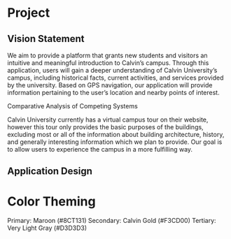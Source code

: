 # Project



## Vision Statement
We aim to provide a platform that grants new students and visitors an intuitive and meaningful introduction to Calvin’s campus. Through this application, users will gain a deeper understanding of Calvin University’s campus, including historical facts, current activities, and services provided by the university. Based on GPS navigation, our application will provide information pertaining to the user’s location and nearby points of interest.

Comparative Analysis of Competing Systems

Calvin University currently has a virtual campus tour on their website, however this tour only provides the basic purposes of the buildings, excluding most or all of the information about building architecture, history, and generally interesting information which we plan to provide. Our goal is to allow users to experience the campus in a more fulfilling way.


## Application Design

# Color Theming

Primary: Maroon (#8CT131)
Secondary: Calvin Gold (#F3CD00)
Tertiary: Very Light Gray (#D3D3D3)

